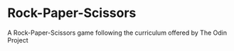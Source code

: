 # Rock-Paper-Scissors
A Rock-Paper-Scissors game following the curriculum offered by The Odin Project
